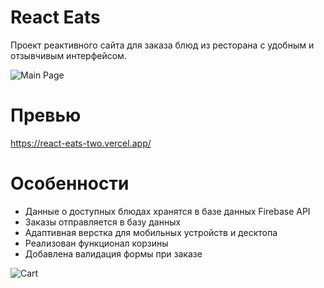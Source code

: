 # React Eats

Проект реактивного сайта для заказа блюд из ресторана с удобным и отзывчивым интерфейсом. 

![Main Page](https://github.com/user-attachments/assets/413d0886-9dad-423f-9c02-696655f6e39e)

# Превью

https://react-eats-two.vercel.app/

# Особенности

- Данные о доступных блюдах хранятся в базе данных Firebase API
- Заказы отправляется в базу данных
- Адаптивная верстка для мобильных устройств и десктопа
- Реализован функционал корзины
- Добавлена валидация формы при заказе

![Cart](https://github.com/user-attachments/assets/decec0b5-2220-4b2f-b941-d7c92ad36055)
